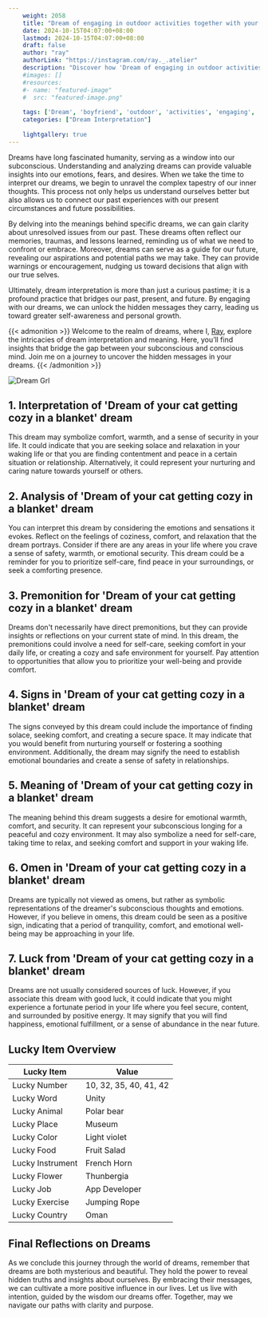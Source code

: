 ```yaml
---
    weight: 2058
    title: "Dream of engaging in outdoor activities together with your boyfriend"  # Assuming 'title' column exists
    date: 2024-10-15T04:07:00+08:00
    lastmod: 2024-10-15T04:07:00+08:00
    draft: false
    author: "ray"
    authorLink: "https://instagram.com/ray._.atelier"
    description: "Discover how 'Dream of engaging in outdoor activities together with your boyfriend' can interpret your future and uncover its significant meanings in your life."
    #images: []
    #resources:
    #- name: "featured-image"
    #  src: "featured-image.png"
    
    tags: ['Dream', 'boyfriend', 'outdoor', 'activities', 'engaging', 'together']
    categories: ["Dream Interpretation"]
    
    lightgallery: true
---
```

    
Dreams have long fascinated humanity, serving as a window into our subconscious. Understanding and analyzing dreams can provide valuable insights into our emotions, fears, and desires. When we take the time to interpret our dreams, we begin to unravel the complex tapestry of our inner thoughts. This process not only helps us understand ourselves better but also allows us to connect our past experiences with our present circumstances and future possibilities.

By delving into the meanings behind specific dreams, we can gain clarity about unresolved issues from our past. These dreams often reflect our memories, traumas, and lessons learned, reminding us of what we need to confront or embrace. Moreover, dreams can serve as a guide for our future, revealing our aspirations and potential paths we may take. They can provide warnings or encouragement, nudging us toward decisions that align with our true selves.

Ultimately, dream interpretation is more than just a curious pastime; it is a profound practice that bridges our past, present, and future. By engaging with our dreams, we can unlock the hidden messages they carry, leading us toward greater self-awareness and personal growth.

{{< admonition >}}
Welcome to the realm of dreams, where I, [Ray](https://instagram.com/ray._.atelier), explore the intricacies of dream interpretation and meaning. Here, you’ll find insights that bridge the gap between your subconscious and conscious mind. Join me on a journey to uncover the hidden messages in your dreams.
{{< /admonition >}}

![Dream Grl](https://cdn.pixabay.com/photo/2017/11/02/03/35/gothic-2910057_1280.jpg "Dream Grl")

## 1. Interpretation of 'Dream of your cat getting cozy in a blanket' dream

This dream may symbolize comfort, warmth, and a sense of security in your life. It could indicate that you are seeking solace and relaxation in your waking life or that you are finding contentment and peace in a certain situation or relationship. Alternatively, it could represent your nurturing and caring nature towards yourself or others.

## 2. Analysis of 'Dream of your cat getting cozy in a blanket' dream

You can interpret this dream by considering the emotions and sensations it evokes. Reflect on the feelings of coziness, comfort, and relaxation that the dream portrays. Consider if there are any areas in your life where you crave a sense of safety, warmth, or emotional security. This dream could be a reminder for you to prioritize self-care, find peace in your surroundings, or seek a comforting presence.

## 3. Premonition for 'Dream of your cat getting cozy in a blanket' dream

Dreams don't necessarily have direct premonitions, but they can provide insights or reflections on your current state of mind. In this dream, the premonitions could involve a need for self-care, seeking comfort in your daily life, or creating a cozy and safe environment for yourself. Pay attention to opportunities that allow you to prioritize your well-being and provide comfort.

## 4. Signs in 'Dream of your cat getting cozy in a blanket' dream

The signs conveyed by this dream could include the importance of finding solace, seeking comfort, and creating a secure space. It may indicate that you would benefit from nurturing yourself or fostering a soothing environment. Additionally, the dream may signify the need to establish emotional boundaries and create a sense of safety in relationships.

## 5. Meaning of 'Dream of your cat getting cozy in a blanket' dream

The meaning behind this dream suggests a desire for emotional warmth, comfort, and security. It can represent your subconscious longing for a peaceful and cozy environment. It may also symbolize a need for self-care, taking time to relax, and seeking comfort and support in your waking life.

## 6. Omen in 'Dream of your cat getting cozy in a blanket' dream

Dreams are typically not viewed as omens, but rather as symbolic representations of the dreamer's subconscious thoughts and emotions. However, if you believe in omens, this dream could be seen as a positive sign, indicating that a period of tranquility, comfort, and emotional well-being may be approaching in your life.

## 7. Luck from 'Dream of your cat getting cozy in a blanket' dream

Dreams are not usually considered sources of luck. However, if you associate this dream with good luck, it could indicate that you might experience a fortunate period in your life where you feel secure, content, and surrounded by positive energy. It may signify that you will find happiness, emotional fulfillment, or a sense of abundance in the near future.

## Lucky Item Overview
| Lucky Item          | Value              |
|---------------|--------------------|
| Lucky Number        | 10, 32, 35, 40, 41, 42  |
| Lucky Word          | Unity |
| Lucky Animal        | Polar bear |
| Lucky Place         | Museum     |
| Lucky Color         | Light violet     |
| Lucky Food          | Fruit Salad      |
| Lucky Instrument    | French Horn |
| Lucky Flower        | Thunbergia    |
| Lucky Job           | App Developer       |
| Lucky Exercise      | Jumping Rope  |
| Lucky Country       | Oman    |


##  Final Reflections on Dreams

As we conclude this journey through the world of dreams, remember that dreams are both mysterious and beautiful. They hold the power to reveal hidden truths and insights about ourselves. By embracing their messages, we can cultivate a more positive influence in our lives. Let us live with intention, guided by the wisdom our dreams offer. Together, may we navigate our paths with clarity and purpose.
